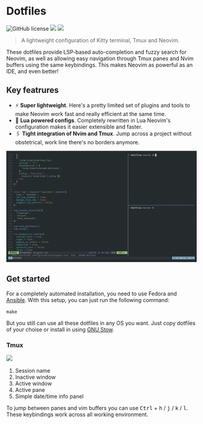 # Dotfiles

![GitHub license](https://img.shields.io/badge/license-MIT-blue.svg)
![](https://img.shields.io/badge/works%20-Fedora-51A1D9.svg)
![](https://img.shields.io/badge/startuptime%20-<%20100%20ms-97CA00.svg)

> A lightweight configuration of Kitty terminal, Tmux and Neovim.

These dotfiles provide LSP-based auto-completion and fuzzy search for Neovim, as well as allowing easy navigation through Tmux panes and Nvim buffers using the same keybindings. This makes Neovim as powerful as an IDE, and even better!

## Key featrures

- ⚡ **Super lightweight**. Here's a pretty limited set of plugins and tools to make Neovim work fast and really efficient at the same time.
- 🔌 **Lua powered configs**. Completely rewritten in Lua Neovim's configuration makes it easier extensible and faster.
- 🖇️ **Tight integration of Nvim and Tmux**. Jump across a project without obstetrical, work line there's no borders anymore.

![demo](./imgs/showcase.gif)

## Get started

For a completely automated installation, you need to use Fedora and [Ansible](https://www.ansible.com/). With this setup, you can just run the following command:

```
make
```

But you still can use all these dotfiles in any OS you want. Just copy dotfiles of your choise or install in using [GNU Stow](https://www.gnu.org/software/stow/).

### Tmux

![](https://raw.githubusercontent.com/daynin/dotfiles/master/imgs/dotfiles2.png)

1. Session name
2. Inactive window
3. Active window
4. Active pane
5. Simple date/time info panel


To jump between panes and vim buffers you can use <kbd>Ctrl</kbd> + <kbd>h</kbd> / <kbd>j</kbd> / <kbd>k</kbd> / <kbd>l</kbd>. These keybindings work across all working environment.
